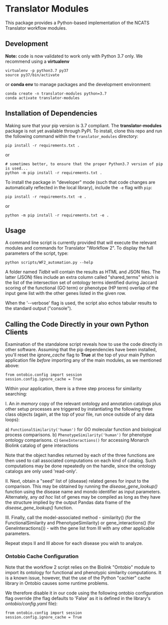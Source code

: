 # Translator Modules

This package provides a Python-based implementation of the NCATS Translator workflow modules.


## Development

**Note:** code is now validated to work only with Python 3.7 only.  We recommend using a **virtualenv** 

``` 
virtualenv -p python3.7 py37
source py37/bin/activate
```

or **conda env** to manage packages and the development environment:

```
conda create -n translator-modules python=3.7
conda activate translator-modules
```

## Installation of Dependencies

Making sure that your pip version is 3.7 compliant.  The **translator-modules** package is not yet available 
through PyPI. To install, clone this repo and run the following command within the `translator_modules` directory:

```
pip install -r requirements.txt .
```

or

``` 
# sometimes better, to ensure that the proper Python3.7 version of pip is used...
python -m pip install -r requirements.txt .
```

To install the package in "developer" mode (such that code changes are automatically reflected in the local library), 
include the `-e` flag with `pip`:

```
pip install -r requirements.txt -e .
```

or

``` 
python -m pip install -r requirements.txt -e .
```
    
## Usage

A command line script is currently provided that will execute the relevant modules and commands for 
Translator "Workflow 2".  To display the full parameters of the script, type:

``` 
python scripts/WF2_automation.py --help
```

A folder named  *Tidbit* will contain the results as HTML and JSON files. The latter (JSON) files include
an extra column called "shared_terms" which is the list of the intersection set of ontology terms 
identified during Jaccard scoring of the functional (GO term) or phenotype (HP term) overlap 
of the input gene list with the other genes listed in the given row.

When the '--verbose' flag is used, the script also echos tabular results to the standard output ("console").

## Calling the Code Directly in your own Python Clients

Examination of the standalone script reveals how to use the code directly in other software. Assuming that the pip dependencies
have been installed, you'll reset the *ignore_cache* flag to **True** at the top of your main Python application file _before_ importing 
any of the main modules, as we mentioned above:

    from ontobio.config import session
    session.config.ignore_cache = True
    
Within your application, there is a three step process for similarity searching:

I. An _in memory_ copy of the relevant ontology and annotation catalogs plus other setup processes are 
triggered by instantiating the following three class objects (again, at the top of your file, run once outside of any data loops):

a) ```FunctionalSimilarity('human')``` for GO molecular function and biological process comparisons.
b) ```PhenotypeSimilarity('human')``` for phenotype ontology comparisons.
c) ```GeneInteractions()``` for accessing Monarch Biolink catalog of gene interactions

Note that the object handles returned by each of the three functions are then used to call associated computations on
each kind of catalog. Such computations may be done repeatedly on the handle, since the ontology catalogs are only used 
'read-only'.

II. Next, obtain a "seed" list of (disease) related genes for input to the comparison. This may be obtained by running 
the *disease_gene_lookup()* function using the disease name and mondo identifier as input parameters. Alternately, any *ad hoc* 
list of genes may be compiled as long as they have the structure implied by the output Pandas data frame of 
the *disease_gene_lookup()* function.

III.  Finally, call the model-associated method - similarity() (for the FunctionalSimilarity and PhenotypeSimilarity)
or gene_interactions() (for GeneInteractions()) - with the gene list from III with any other applicable parameters.

Repeat steps II and III above for each disease you wish to analyze.

### Ontobio Cache Configuration

Note that the workflow 2 script relies on the Biolink "Ontobio" module to import its ontology for functional and 
phenotypic similarity computations. It is a known issue, however, that the use of the Python "cachier" cache library 
in Ontobio causes some runtime problems.

We therefore disable it in our code using the following ontobio configuration flag override (the flag defaults to 
'False' as it is defined in the library's _ontobio/config.yaml_ file):

    from ontobio.config import session
    session.config.ignore_cache = True

